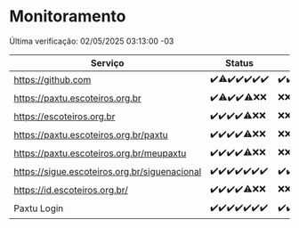 # Monitoramento

Última verificação: 02/05/2025 03:13:00 -03

|Serviço|Status|Últimas 24h|
|---|---|---|
|https://github.com|<span title="2025-04-25: OK=23">✔️</span><span title="2025-04-26: OK=22, Falhas=1">⚠️</span><span title="2025-04-27: OK=23">✔️</span><span title="2025-04-28: OK=22">✔️</span><span title="2025-04-29: OK=23">✔️</span><span title="2025-04-30: OK=23">✔️</span><span title="2025-05-01: OK=5">✔️</span>|<span title="01/05/2025 03:14:00 -03 : 200">✔️</span><span title="01/05/2025 04:10:00 -03 : 200">✔️</span><span title="01/05/2025 05:12:00 -03 : 200">✔️</span><span title="01/05/2025 06:09:00 -03 : 200">✔️</span><span title="01/05/2025 07:10:00 -03 : 200">✔️</span><span title="01/05/2025 08:07:00 -03 : 200">✔️</span><span title="01/05/2025 09:16:00 -03 : 200">✔️</span><span title="01/05/2025 10:19:00 -03 : 200">✔️</span><span title="01/05/2025 11:08:00 -03 : 200">✔️</span><span title="01/05/2025 12:09:00 -03 : 200">✔️</span><span title="01/05/2025 13:11:00 -03 : 200">✔️</span><span title="01/05/2025 14:08:00 -03 : 200">✔️</span><span title="01/05/2025 15:12:00 -03 : 200">✔️</span><span title="01/05/2025 16:07:00 -03 : 200">✔️</span><span title="01/05/2025 17:09:00 -03 : 200">✔️</span><span title="01/05/2025 18:08:00 -03 : 200">✔️</span><span title="01/05/2025 19:08:00 -03 : 200">✔️</span><span title="01/05/2025 20:09:00 -03 : 200">✔️</span><span title="01/05/2025 21:45:00 -03 : 200">✔️</span><span title="01/05/2025 23:24:00 -03 : 200">✔️</span><span title="02/05/2025 00:33:00 -03 : 200">✔️</span><span title="02/05/2025 01:11:00 -03 : 200">✔️</span><span title="02/05/2025 02:10:00 -03 : 200">✔️</span><span title="02/05/2025 03:13:00 -03 : 200">✔️</span>|
|https://paxtu.escoteiros.org.br|<span title="2025-04-25: OK=23">✔️</span><span title="2025-04-26: OK=22, Falhas=1">⚠️</span><span title="2025-04-27: OK=23">✔️</span><span title="2025-04-28: OK=22">✔️</span><span title="2025-04-29: OK=21, Falhas=2">⚠️</span><span title="2025-04-30: Falhas=23">❌</span><span title="2025-05-01: Falhas=5">❌</span>|<span title="01/05/2025 03:14:00 -03 : 403">❌</span><span title="01/05/2025 04:10:00 -03 : 403">❌</span><span title="01/05/2025 05:12:00 -03 : 403">❌</span><span title="01/05/2025 06:09:00 -03 : 403">❌</span><span title="01/05/2025 07:10:00 -03 : 403">❌</span><span title="01/05/2025 08:07:00 -03 : 403">❌</span><span title="01/05/2025 09:16:00 -03 : 403">❌</span><span title="01/05/2025 10:19:00 -03 : 200">✔️</span><span title="01/05/2025 11:08:00 -03 : 200">✔️</span><span title="01/05/2025 12:09:00 -03 : 200">✔️</span><span title="01/05/2025 13:11:00 -03 : 200">✔️</span><span title="01/05/2025 14:08:00 -03 : 200">✔️</span><span title="01/05/2025 15:12:00 -03 : 200">✔️</span><span title="01/05/2025 16:07:00 -03 : 200">✔️</span><span title="01/05/2025 17:09:00 -03 : 200">✔️</span><span title="01/05/2025 18:08:00 -03 : 200">✔️</span><span title="01/05/2025 19:08:00 -03 : 200">✔️</span><span title="01/05/2025 20:09:00 -03 : 200">✔️</span><span title="01/05/2025 21:45:00 -03 : 200">✔️</span><span title="01/05/2025 23:24:00 -03 : 200">✔️</span><span title="02/05/2025 00:34:00 -03 : 200">✔️</span><span title="02/05/2025 01:11:00 -03 : 200">✔️</span><span title="02/05/2025 02:10:00 -03 : 200">✔️</span><span title="02/05/2025 03:13:00 -03 : 200">✔️</span>|
|https://escoteiros.org.br|<span title="2025-04-25: OK=23">✔️</span><span title="2025-04-26: OK=23">✔️</span><span title="2025-04-27: OK=23">✔️</span><span title="2025-04-28: OK=22">✔️</span><span title="2025-04-29: OK=22, Falhas=1">⚠️</span><span title="2025-04-30: Falhas=23">❌</span><span title="2025-05-01: Falhas=5">❌</span>|<span title="01/05/2025 03:14:00 -03 : 403">❌</span><span title="01/05/2025 04:10:00 -03 : 403">❌</span><span title="01/05/2025 05:12:00 -03 : 403">❌</span><span title="01/05/2025 06:09:00 -03 : 403">❌</span><span title="01/05/2025 07:10:00 -03 : 403">❌</span><span title="01/05/2025 08:07:00 -03 : 403">❌</span><span title="01/05/2025 09:16:00 -03 : 403">❌</span><span title="01/05/2025 10:19:00 -03 : 403">❌</span><span title="01/05/2025 11:08:00 -03 : 200">✔️</span><span title="01/05/2025 12:09:00 -03 : 200">✔️</span><span title="01/05/2025 13:11:00 -03 : 200">✔️</span><span title="01/05/2025 14:08:00 -03 : 200">✔️</span><span title="01/05/2025 15:12:00 -03 : 200">✔️</span><span title="01/05/2025 16:07:00 -03 : 200">✔️</span><span title="01/05/2025 17:10:00 -03 : 200">✔️</span><span title="01/05/2025 18:08:00 -03 : 200">✔️</span><span title="01/05/2025 19:08:00 -03 : 200">✔️</span><span title="01/05/2025 20:09:00 -03 : 200">✔️</span><span title="01/05/2025 21:45:00 -03 : 200">✔️</span><span title="01/05/2025 23:24:00 -03 : 200">✔️</span><span title="02/05/2025 00:34:00 -03 : 200">✔️</span><span title="02/05/2025 01:11:00 -03 : 200">✔️</span><span title="02/05/2025 02:10:00 -03 : 200">✔️</span><span title="02/05/2025 03:13:00 -03 : 200">✔️</span>|
|https://paxtu.escoteiros.org.br/paxtu|<span title="2025-04-25: OK=23">✔️</span><span title="2025-04-26: OK=23">✔️</span><span title="2025-04-27: OK=23">✔️</span><span title="2025-04-28: OK=22">✔️</span><span title="2025-04-29: OK=22, Falhas=1">⚠️</span><span title="2025-04-30: Falhas=23">❌</span><span title="2025-05-01: Falhas=5">❌</span>|<span title="01/05/2025 03:14:00 -03 : 403">❌</span><span title="01/05/2025 04:10:00 -03 : 403">❌</span><span title="01/05/2025 05:12:00 -03 : 403">❌</span><span title="01/05/2025 06:09:00 -03 : 403">❌</span><span title="01/05/2025 07:10:00 -03 : 403">❌</span><span title="01/05/2025 08:07:00 -03 : 200">✔️</span><span title="01/05/2025 09:16:00 -03 : 200">✔️</span><span title="01/05/2025 10:19:00 -03 : 403">❌</span><span title="01/05/2025 11:08:00 -03 : 200">✔️</span><span title="01/05/2025 12:09:00 -03 : 200">✔️</span><span title="01/05/2025 13:11:00 -03 : 200">✔️</span><span title="01/05/2025 14:08:00 -03 : 200">✔️</span><span title="01/05/2025 15:12:00 -03 : 200">✔️</span><span title="01/05/2025 16:07:00 -03 : 200">✔️</span><span title="01/05/2025 17:10:00 -03 : 200">✔️</span><span title="01/05/2025 18:08:00 -03 : 200">✔️</span><span title="01/05/2025 19:08:00 -03 : 200">✔️</span><span title="01/05/2025 20:09:00 -03 : 200">✔️</span><span title="01/05/2025 21:45:00 -03 : 200">✔️</span><span title="01/05/2025 23:24:00 -03 : 200">✔️</span><span title="02/05/2025 00:34:00 -03 : 200">✔️</span><span title="02/05/2025 01:11:00 -03 : 200">✔️</span><span title="02/05/2025 02:10:00 -03 : 200">✔️</span><span title="02/05/2025 03:13:00 -03 : 200">✔️</span>|
|https://paxtu.escoteiros.org.br/meupaxtu|<span title="2025-04-25: OK=23">✔️</span><span title="2025-04-26: OK=23">✔️</span><span title="2025-04-27: OK=23">✔️</span><span title="2025-04-28: OK=22">✔️</span><span title="2025-04-29: OK=22, Falhas=1">⚠️</span><span title="2025-04-30: Falhas=23">❌</span><span title="2025-05-01: Falhas=5">❌</span>|<span title="01/05/2025 03:14:00 -03 : 403">❌</span><span title="01/05/2025 04:10:00 -03 : 403">❌</span><span title="01/05/2025 05:12:00 -03 : 403">❌</span><span title="01/05/2025 06:09:00 -03 : 403">❌</span><span title="01/05/2025 07:10:00 -03 : 403">❌</span><span title="01/05/2025 08:07:00 -03 : 403">❌</span><span title="01/05/2025 09:16:00 -03 : 403">❌</span><span title="01/05/2025 10:19:00 -03 : 403">❌</span><span title="01/05/2025 11:08:00 -03 : 403">❌</span><span title="01/05/2025 12:09:00 -03 : 200">✔️</span><span title="01/05/2025 13:11:00 -03 : 200">✔️</span><span title="01/05/2025 14:08:00 -03 : 200">✔️</span><span title="01/05/2025 15:12:00 -03 : 200">✔️</span><span title="01/05/2025 16:07:00 -03 : 200">✔️</span><span title="01/05/2025 17:10:00 -03 : 200">✔️</span><span title="01/05/2025 18:08:00 -03 : 200">✔️</span><span title="01/05/2025 19:08:00 -03 : 200">✔️</span><span title="01/05/2025 20:09:00 -03 : 200">✔️</span><span title="01/05/2025 21:45:00 -03 : 200">✔️</span><span title="01/05/2025 23:24:00 -03 : 200">✔️</span><span title="02/05/2025 00:34:00 -03 : 200">✔️</span><span title="02/05/2025 01:11:00 -03 : 200">✔️</span><span title="02/05/2025 02:10:00 -03 : 200">✔️</span><span title="02/05/2025 03:13:00 -03 : 200">✔️</span>|
|https://sigue.escoteiros.org.br/siguenacional|<span title="2025-04-25: OK=23">✔️</span><span title="2025-04-26: OK=23">✔️</span><span title="2025-04-27: OK=23">✔️</span><span title="2025-04-28: OK=22">✔️</span><span title="2025-04-29: OK=23">✔️</span><span title="2025-04-30: OK=23">✔️</span><span title="2025-05-01: OK=5">✔️</span>|<span title="01/05/2025 03:14:00 -03 : 200">✔️</span><span title="01/05/2025 04:10:00 -03 : 200">✔️</span><span title="01/05/2025 05:12:00 -03 : 200">✔️</span><span title="01/05/2025 06:09:00 -03 : 200">✔️</span><span title="01/05/2025 07:10:00 -03 : 200">✔️</span><span title="01/05/2025 08:07:00 -03 : 200">✔️</span><span title="01/05/2025 09:16:00 -03 : 200">✔️</span><span title="01/05/2025 10:19:00 -03 : 200">✔️</span><span title="01/05/2025 11:08:00 -03 : 200">✔️</span><span title="01/05/2025 12:09:00 -03 : 200">✔️</span><span title="01/05/2025 13:11:00 -03 : 200">✔️</span><span title="01/05/2025 14:08:00 -03 : 200">✔️</span><span title="01/05/2025 15:12:00 -03 : 200">✔️</span><span title="01/05/2025 16:07:00 -03 : 200">✔️</span><span title="01/05/2025 17:10:00 -03 : 200">✔️</span><span title="01/05/2025 18:08:00 -03 : 200">✔️</span><span title="01/05/2025 19:08:00 -03 : 200">✔️</span><span title="01/05/2025 20:09:00 -03 : 200">✔️</span><span title="01/05/2025 21:45:00 -03 : 200">✔️</span><span title="01/05/2025 23:24:00 -03 : 200">✔️</span><span title="02/05/2025 00:34:00 -03 : 200">✔️</span><span title="02/05/2025 01:11:00 -03 : 200">✔️</span><span title="02/05/2025 02:10:00 -03 : 200">✔️</span><span title="02/05/2025 03:13:00 -03 : 200">✔️</span>|
|https://id.escoteiros.org.br/|<span title="2025-04-25: OK=23">✔️</span><span title="2025-04-26: OK=23">✔️</span><span title="2025-04-27: OK=23">✔️</span><span title="2025-04-28: OK=22">✔️</span><span title="2025-04-29: OK=22, Falhas=1">⚠️</span><span title="2025-04-30: Falhas=23">❌</span><span title="2025-05-01: Falhas=5">❌</span>|<span title="01/05/2025 03:14:00 -03 : 403">❌</span><span title="01/05/2025 04:10:00 -03 : 403">❌</span><span title="01/05/2025 05:12:00 -03 : 403">❌</span><span title="01/05/2025 06:09:00 -03 : 403">❌</span><span title="01/05/2025 07:10:00 -03 : 403">❌</span><span title="01/05/2025 08:07:00 -03 : 403">❌</span><span title="01/05/2025 09:16:00 -03 : 200">✔️</span><span title="01/05/2025 10:19:00 -03 : 403">❌</span><span title="01/05/2025 11:08:00 -03 : 403">❌</span><span title="01/05/2025 12:09:00 -03 : 200">✔️</span><span title="01/05/2025 13:11:00 -03 : 200">✔️</span><span title="01/05/2025 14:08:00 -03 : 200">✔️</span><span title="01/05/2025 15:12:00 -03 : 200">✔️</span><span title="01/05/2025 16:07:00 -03 : 200">✔️</span><span title="01/05/2025 17:10:00 -03 : 200">✔️</span><span title="01/05/2025 18:08:00 -03 : 200">✔️</span><span title="01/05/2025 19:08:00 -03 : 200">✔️</span><span title="01/05/2025 20:09:00 -03 : 200">✔️</span><span title="01/05/2025 21:45:00 -03 : 200">✔️</span><span title="01/05/2025 23:24:00 -03 : 200">✔️</span><span title="02/05/2025 00:34:00 -03 : 200">✔️</span><span title="02/05/2025 01:11:00 -03 : 200">✔️</span><span title="02/05/2025 02:10:00 -03 : 200">✔️</span><span title="02/05/2025 03:13:00 -03 : 200">✔️</span>|
|Paxtu Login|<span title="2025-04-25: OK=23">✔️</span><span title="2025-04-26: OK=23">✔️</span><span title="2025-04-27: OK=23">✔️</span><span title="2025-04-28: OK=22">✔️</span><span title="2025-04-29: OK=23">✔️</span><span title="2025-04-30: OK=23">✔️</span><span title="2025-05-01: OK=5">✔️</span>|<span title="01/05/2025 03:14:00 -03 : 200">✔️</span><span title="01/05/2025 04:10:00 -03 : 200">✔️</span><span title="01/05/2025 05:12:00 -03 : 200">✔️</span><span title="01/05/2025 06:09:00 -03 : 200">✔️</span><span title="01/05/2025 07:10:00 -03 : 200">✔️</span><span title="01/05/2025 08:07:00 -03 : 200">✔️</span><span title="01/05/2025 09:16:00 -03 : 200">✔️</span><span title="01/05/2025 10:19:00 -03 : 200">✔️</span><span title="01/05/2025 11:08:00 -03 : 200">✔️</span><span title="01/05/2025 12:09:00 -03 : 200">✔️</span><span title="01/05/2025 13:11:00 -03 : 200">✔️</span><span title="01/05/2025 14:08:00 -03 : 200">✔️</span><span title="01/05/2025 15:12:00 -03 : 200">✔️</span><span title="01/05/2025 16:07:00 -03 : 200">✔️</span><span title="01/05/2025 17:10:00 -03 : 200">✔️</span><span title="01/05/2025 18:08:00 -03 : 200">✔️</span><span title="01/05/2025 19:08:00 -03 : 200">✔️</span><span title="01/05/2025 20:09:00 -03 : 200">✔️</span><span title="01/05/2025 21:45:00 -03 : 200">✔️</span><span title="01/05/2025 23:24:00 -03 : 200">✔️</span><span title="02/05/2025 00:34:00 -03 : 200">✔️</span><span title="02/05/2025 01:11:00 -03 : 200">✔️</span><span title="02/05/2025 02:10:00 -03 : 200">✔️</span><span title="02/05/2025 03:13:00 -03 : 200">✔️</span>|
